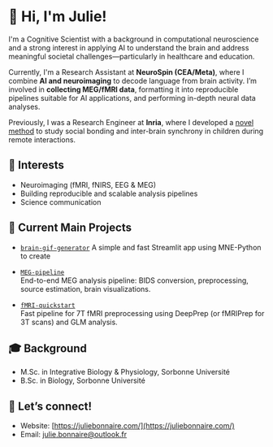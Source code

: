 # 👋 Hi, I'm Julie!

I'm a Cognitive Scientist with a background in computational neuroscience and a strong interest in applying AI to understand the brain and address meaningful societal challenges—particularly in healthcare and education.

Currently, I'm a Research Assistant at **NeuroSpin (CEA/Meta)**, where I combine **AI and neuroimaging** to decode language from brain activity. I’m involved in **collecting MEG/fMRI data**, formatting it into reproducible pipelines suitable for AI applications, and performing in-depth neural data analyses.

Previously, I was a Research Engineer at **Inria**, where I developed a [novel method](https://www.frontiersin.org/journals/neuroergonomics/articles/10.3389/fnrgo.2024.1290256/full) to study social bonding and inter-brain synchrony in children during remote interactions.

## 🧠 Interests

- Neuroimaging (fMRI, fNIRS, EEG & MEG)  
- Building reproducible and scalable analysis pipelines  
- Science communication

## 🔬 Current Main Projects

- [`brain-gif-generator`](https://github.com/jubnr/brain-gif-generator)
  A simple and fast Streamlit app using MNE-Python to create 
  
- [`MEG-pipeline`](https://github.com/jubnr/MEG-pipeline)  
  End-to-end MEG analysis pipeline: BIDS conversion, preprocessing, source estimation, brain visualizations.

- [`fMRI-quickstart`](https://github.com/jubnr/fMRI_quickstart)  
  Fast pipeline for 7T fMRI preprocessing using DeepPrep (or fMRIPrep for 3T scans) and GLM analysis.
  
## 🎓 Background

- M.Sc. in Integrative Biology & Physiology, Sorbonne Université  
- B.Sc. in Biology, Sorbonne Université

## 📲 Let’s connect!

- Website: [https://juliebonnaire.com/](https://juliebonnaire.com/)
- Email: [julie.bonnaire@outlook.fr](mailto:julie.bonnaire@cea.fr)
